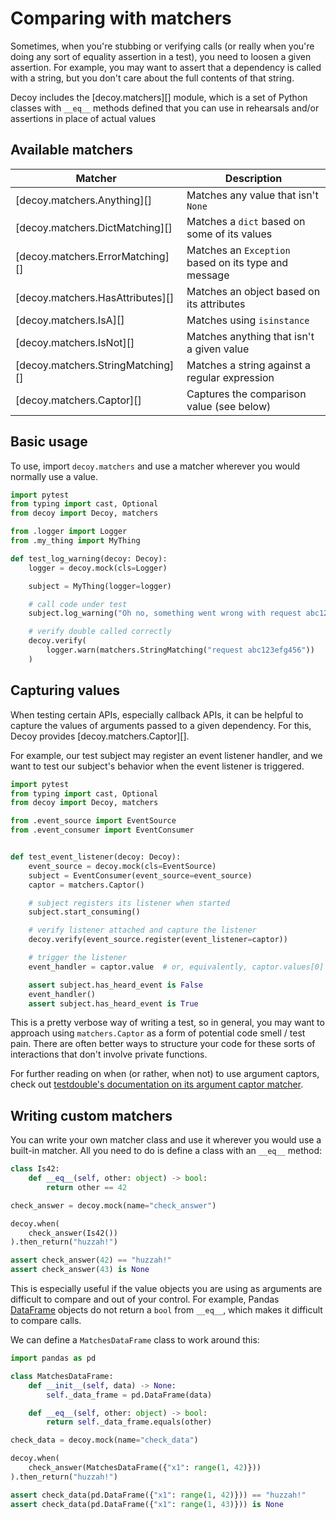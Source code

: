 # Comparing with matchers

Sometimes, when you're stubbing or verifying calls (or really when you're doing any sort of equality assertion in a test), you need to loosen a given assertion. For example, you may want to assert that a dependency is called with a string, but you don't care about the full contents of that string.

Decoy includes the [decoy.matchers][] module, which is a set of Python classes with `__eq__` methods defined that you can use in rehearsals and/or assertions in place of actual values

## Available matchers

| Matcher                           | Description                                          |
| --------------------------------- | ---------------------------------------------------- |
| [decoy.matchers.Anything][]       | Matches any value that isn't `None`                  |
| [decoy.matchers.DictMatching][]   | Matches a `dict` based on some of its values         |
| [decoy.matchers.ErrorMatching][]  | Matches an `Exception` based on its type and message |
| [decoy.matchers.HasAttributes][]  | Matches an object based on its attributes            |
| [decoy.matchers.IsA][]            | Matches using `isinstance`                           |
| [decoy.matchers.IsNot][]          | Matches anything that isn't a given value            |
| [decoy.matchers.StringMatching][] | Matches a string against a regular expression        |
| [decoy.matchers.Captor][]         | Captures the comparison value (see below)            |

## Basic usage

To use, import `decoy.matchers` and use a matcher wherever you would normally use a value.

```python
import pytest
from typing import cast, Optional
from decoy import Decoy, matchers

from .logger import Logger
from .my_thing import MyThing

def test_log_warning(decoy: Decoy):
    logger = decoy.mock(cls=Logger)

    subject = MyThing(logger=logger)

    # call code under test
    subject.log_warning("Oh no, something went wrong with request abc123efg456")

    # verify double called correctly
    decoy.verify(
        logger.warn(matchers.StringMatching("request abc123efg456"))
    )
```

## Capturing values

When testing certain APIs, especially callback APIs, it can be helpful to capture the values of arguments passed to a given dependency. For this, Decoy provides [decoy.matchers.Captor][].

For example, our test subject may register an event listener handler, and we want to test our subject's behavior when the event listener is triggered.

```py
import pytest
from typing import cast, Optional
from decoy import Decoy, matchers

from .event_source import EventSource
from .event_consumer import EventConsumer


def test_event_listener(decoy: Decoy):
    event_source = decoy.mock(cls=EventSource)
    subject = EventConsumer(event_source=event_source)
    captor = matchers.Captor()

    # subject registers its listener when started
    subject.start_consuming()

    # verify listener attached and capture the listener
    decoy.verify(event_source.register(event_listener=captor))

    # trigger the listener
    event_handler = captor.value  # or, equivalently, captor.values[0]

    assert subject.has_heard_event is False
    event_handler()
    assert subject.has_heard_event is True
```

This is a pretty verbose way of writing a test, so in general, you may want to approach using `matchers.Captor` as a form of potential code smell / test pain. There are often better ways to structure your code for these sorts of interactions that don't involve private functions.

For further reading on when (or rather, when not) to use argument captors, check out [testdouble's documentation on its argument captor matcher](https://github.com/testdouble/testdouble.js/blob/main/docs/6-verifying-invocations.md#tdmatcherscaptor).

## Writing custom matchers

You can write your own matcher class and use it wherever you would use a built-in matcher. All you need to do is define a class with an `__eq__` method:

```python
class Is42:
    def __eq__(self, other: object) -> bool:
        return other == 42

check_answer = decoy.mock(name="check_answer")

decoy.when(
    check_answer(Is42())
).then_return("huzzah!")

assert check_answer(42) == "huzzah!"
assert check_answer(43) is None
```

This is especially useful if the value objects you are using as arguments are difficult to compare and out of your control. For example, Pandas [DataFrame][] objects do not return a `bool` from `__eq__`, which makes it difficult to compare calls.

We can define a `MatchesDataFrame` class to work around this:

```python
import pandas as pd

class MatchesDataFrame:
    def __init__(self, data) -> None:
        self._data_frame = pd.DataFrame(data)

    def __eq__(self, other: object) -> bool:
        return self._data_frame.equals(other)

check_data = decoy.mock(name="check_data")

decoy.when(
    check_answer(MatchesDataFrame({"x1": range(1, 42)}))
).then_return("huzzah!")

assert check_data(pd.DataFrame({"x1": range(1, 42)})) == "huzzah!"
assert check_data(pd.DataFrame({"x1": range(1, 43)})) is None
```

[DataFrame]: https://pandas.pydata.org/pandas-docs/stable/reference/api/pandas.DataFrame.html
